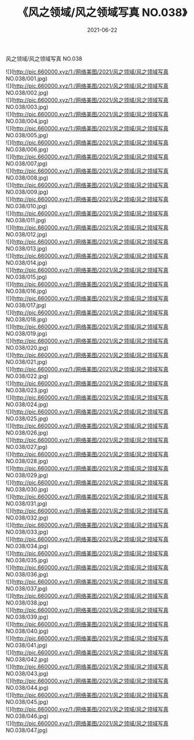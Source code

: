 ﻿---
layout: post
title:  《风之领域/风之领域写真 NO.038》
date:   2021-06-22
img: http://pic.660000.xyz/1:/网络美图/2021/风之领域/风之领域写真 NO.038/000.jpg
categories: [美女, 清纯, 唯美]
---

风之领域/风之领域写真 NO.038

 ![](http://pic.660000.xyz/1:/网络美图/2021/风之领域/风之领域写真 NO.038/001.jpg) <br>![](http://pic.660000.xyz/1:/网络美图/2021/风之领域/风之领域写真 NO.038/002.jpg) <br>![](http://pic.660000.xyz/1:/网络美图/2021/风之领域/风之领域写真 NO.038/003.jpg) <br>![](http://pic.660000.xyz/1:/网络美图/2021/风之领域/风之领域写真 NO.038/004.jpg) <br>![](http://pic.660000.xyz/1:/网络美图/2021/风之领域/风之领域写真 NO.038/005.jpg) <br>![](http://pic.660000.xyz/1:/网络美图/2021/风之领域/风之领域写真 NO.038/006.jpg) <br>![](http://pic.660000.xyz/1:/网络美图/2021/风之领域/风之领域写真 NO.038/007.jpg) <br>![](http://pic.660000.xyz/1:/网络美图/2021/风之领域/风之领域写真 NO.038/008.jpg) <br>![](http://pic.660000.xyz/1:/网络美图/2021/风之领域/风之领域写真 NO.038/009.jpg) <br>![](http://pic.660000.xyz/1:/网络美图/2021/风之领域/风之领域写真 NO.038/010.jpg) <br>![](http://pic.660000.xyz/1:/网络美图/2021/风之领域/风之领域写真 NO.038/011.jpg) <br>![](http://pic.660000.xyz/1:/网络美图/2021/风之领域/风之领域写真 NO.038/012.jpg) <br>![](http://pic.660000.xyz/1:/网络美图/2021/风之领域/风之领域写真 NO.038/013.jpg) <br>![](http://pic.660000.xyz/1:/网络美图/2021/风之领域/风之领域写真 NO.038/014.jpg) <br>![](http://pic.660000.xyz/1:/网络美图/2021/风之领域/风之领域写真 NO.038/015.jpg) <br>![](http://pic.660000.xyz/1:/网络美图/2021/风之领域/风之领域写真 NO.038/016.jpg) <br>![](http://pic.660000.xyz/1:/网络美图/2021/风之领域/风之领域写真 NO.038/017.jpg) <br>![](http://pic.660000.xyz/1:/网络美图/2021/风之领域/风之领域写真 NO.038/018.jpg) <br>![](http://pic.660000.xyz/1:/网络美图/2021/风之领域/风之领域写真 NO.038/019.jpg) <br>![](http://pic.660000.xyz/1:/网络美图/2021/风之领域/风之领域写真 NO.038/020.jpg) <br>![](http://pic.660000.xyz/1:/网络美图/2021/风之领域/风之领域写真 NO.038/021.jpg) <br>![](http://pic.660000.xyz/1:/网络美图/2021/风之领域/风之领域写真 NO.038/022.jpg) <br>![](http://pic.660000.xyz/1:/网络美图/2021/风之领域/风之领域写真 NO.038/023.jpg) <br>![](http://pic.660000.xyz/1:/网络美图/2021/风之领域/风之领域写真 NO.038/024.jpg) <br>![](http://pic.660000.xyz/1:/网络美图/2021/风之领域/风之领域写真 NO.038/025.jpg) <br>![](http://pic.660000.xyz/1:/网络美图/2021/风之领域/风之领域写真 NO.038/026.jpg) <br>![](http://pic.660000.xyz/1:/网络美图/2021/风之领域/风之领域写真 NO.038/027.jpg) <br>![](http://pic.660000.xyz/1:/网络美图/2021/风之领域/风之领域写真 NO.038/028.jpg) <br>![](http://pic.660000.xyz/1:/网络美图/2021/风之领域/风之领域写真 NO.038/029.jpg) <br>![](http://pic.660000.xyz/1:/网络美图/2021/风之领域/风之领域写真 NO.038/030.jpg) <br>![](http://pic.660000.xyz/1:/网络美图/2021/风之领域/风之领域写真 NO.038/031.jpg) <br>![](http://pic.660000.xyz/1:/网络美图/2021/风之领域/风之领域写真 NO.038/032.jpg) <br>![](http://pic.660000.xyz/1:/网络美图/2021/风之领域/风之领域写真 NO.038/033.jpg) <br>![](http://pic.660000.xyz/1:/网络美图/2021/风之领域/风之领域写真 NO.038/034.jpg) <br>![](http://pic.660000.xyz/1:/网络美图/2021/风之领域/风之领域写真 NO.038/035.jpg) <br>![](http://pic.660000.xyz/1:/网络美图/2021/风之领域/风之领域写真 NO.038/036.jpg) <br>![](http://pic.660000.xyz/1:/网络美图/2021/风之领域/风之领域写真 NO.038/037.jpg) <br>![](http://pic.660000.xyz/1:/网络美图/2021/风之领域/风之领域写真 NO.038/038.jpg) <br>![](http://pic.660000.xyz/1:/网络美图/2021/风之领域/风之领域写真 NO.038/039.jpg) <br>![](http://pic.660000.xyz/1:/网络美图/2021/风之领域/风之领域写真 NO.038/040.jpg) <br>![](http://pic.660000.xyz/1:/网络美图/2021/风之领域/风之领域写真 NO.038/041.jpg) <br>![](http://pic.660000.xyz/1:/网络美图/2021/风之领域/风之领域写真 NO.038/042.jpg) <br>![](http://pic.660000.xyz/1:/网络美图/2021/风之领域/风之领域写真 NO.038/043.jpg) <br>![](http://pic.660000.xyz/1:/网络美图/2021/风之领域/风之领域写真 NO.038/044.jpg) <br>![](http://pic.660000.xyz/1:/网络美图/2021/风之领域/风之领域写真 NO.038/045.jpg) <br>![](http://pic.660000.xyz/1:/网络美图/2021/风之领域/风之领域写真 NO.038/046.jpg) <br>![](http://pic.660000.xyz/1:/网络美图/2021/风之领域/风之领域写真 NO.038/047.jpg) <br>